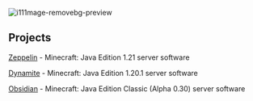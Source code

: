 ![i111mage-removebg-preview](https://github.com/DynamiteMC/Dynamite/assets/84847714/299c803e-ff30-46fb-ba56-a752e365307d)
## Projects
[Zeppelin](https://github.com/ZeppelinMC/Zeppelin) - Minecraft: Java Edition 1.21 server software

[Dynamite](https://github.com/ZeppelinMC/Dynamite) - Minecraft: Java Edition 1.20.1 server software

[Obsidian](https://github.com/ZeppelinMC/Obsidian) - Minecraft: Java Edition Classic (Alpha 0.30) server software
